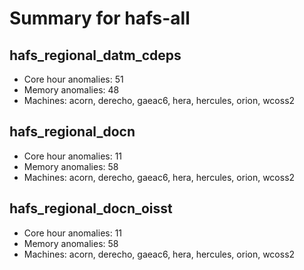 # Summary for hafs-all

## hafs_regional_datm_cdeps
- Core hour anomalies: 51
- Memory anomalies: 48
- Machines: acorn, derecho, gaeac6, hera, hercules, orion, wcoss2

## hafs_regional_docn
- Core hour anomalies: 11
- Memory anomalies: 58
- Machines: acorn, derecho, gaeac6, hera, hercules, orion, wcoss2

## hafs_regional_docn_oisst
- Core hour anomalies: 11
- Memory anomalies: 58
- Machines: acorn, derecho, gaeac6, hera, hercules, orion, wcoss2

